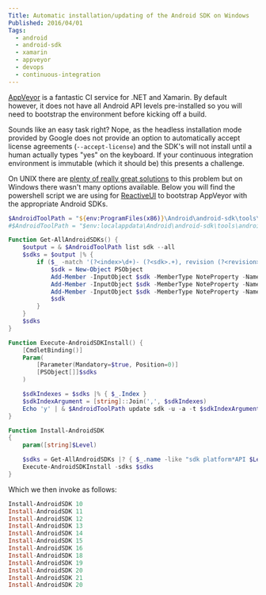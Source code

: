 ```yaml
---
Title: Automatic installation/updating of the Android SDK on Windows
Published: 2016/04/01
Tags:
  - android
  - android-sdk
  - xamarin
  - appveyor
  - devops
  - continuous-integration
---
```



[AppVeyor](http://www.appveyor.com/) is a fantastic CI service for .NET and Xamarin. By default however, it does not have all Android API levels pre-installed so you will need to bootstrap the environment before kicking off a build.

Sounds like an easy task right? Nope, as the headless installation mode provided by Google does not provide an option to automatically accept license agreements (``--accept-license``) and the SDK's will not install until a human actually types "yes" on the keyboard. If your continuous integration environment is immutable (which it should be) this presents a challenge.

On UNIX there are [plenty of really great solutions](https://stackoverflow.com/questions/4681697/is-there-a-way-to-automate-the-android-sdk-installation) to this problem but on Windows there wasn't many options available. Below you will find the powershell script we are using for [ReactiveUI](http://www.reactiveui.net) to bootstrap AppVeyor with the appropriate Android SDKs.

```powershell
$AndroidToolPath = "${env:ProgramFiles(x86)}\Android\android-sdk\tools\android"
#$AndroidToolPath = "$env:localappdata\Android\android-sdk\tools\android"

Function Get-AllAndroidSDKs() {
    $output = & $AndroidToolPath list sdk --all
    $sdks = $output |% {
        if ($_ -match '(?<index>\d+)- (?<sdk>.+), revision (?<revision>[\d\.]+)') {
            $sdk = New-Object PSObject
            Add-Member -InputObject $sdk -MemberType NoteProperty -Name Index -Value $Matches.index
            Add-Member -InputObject $sdk -MemberType NoteProperty -Name Name -Value $Matches.sdk
            Add-Member -InputObject $sdk -MemberType NoteProperty -Name Revision -Value $Matches.revision
            $sdk
        }
    }
    $sdks
}

Function Execute-AndroidSDKInstall() {
    [CmdletBinding()]
    Param(
        [Parameter(Mandatory=$true, Position=0)]
        [PSObject[]]$sdks
    )

    $sdkIndexes = $sdks |% { $_.Index }
    $sdkIndexArgument = [string]::Join(',', $sdkIndexes)
    Echo 'y' | & $AndroidToolPath update sdk -u -a -t $sdkIndexArgument
}

Function Install-AndroidSDK
{
    param([string]$Level)

    $sdks = Get-AllAndroidSDKs |? { $_.name -like "sdk platform*API $Level*" -or $_.name -like "google apis*api $Level" }
    Execute-AndroidSDKInstall -sdks $sdks
}
```

Which we then invoke as follows:

```powershell
Install-AndroidSDK 10
Install-AndroidSDK 11
Install-AndroidSDK 12
Install-AndroidSDK 13
Install-AndroidSDK 14
Install-AndroidSDK 15
Install-AndroidSDK 16
Install-AndroidSDK 18
Install-AndroidSDK 19
Install-AndroidSDK 20
Install-AndroidSDK 21
Install-AndroidSDK 20
```
